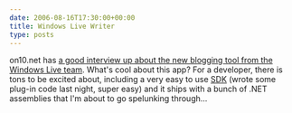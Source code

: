 ```yaml
---
date: 2006-08-16T17:30:00+00:00
title: Windows Live Writer
type: posts
---
```

on10.net has [a good interview up about the new blogging tool from the Windows Live team](http://on10.net/Blogs/TheShow/4891/). What's cool about this app? For a developer, there is tons to be excited about, including a very easy to use [SDK](http://download.microsoft.com/download/f/9/a/f9a19f2d-cec4-4a25-9b0b-eb9655ea7561/Windows%20Live%20Writer%20SDK%20(Beta).msi) (wrote some plug-in code last night, super easy) and it ships with a bunch of .NET assemblies that I'm about to go spelunking through...
